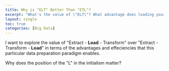 ```yaml
---
title: Why is "ELT" Better Than "ETL"?
excerpt: "What's the value of \"ELT\"? What advantage does loading your data prior to transforming it bring to the table?"
layout: single
toc: true
categories: [Big Data]
---
```


I want to explore the value of "Extract - **Load** - Transform" over "Extract - Transform - **Load**" in terms of the advantages and effeciencies that this particular data preparation paradigm enables.

Why does the position of the "L" in the initialism matter?

